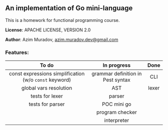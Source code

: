 ## An implementation of Go mini-language

This is a homework for functional programming course.

**License**: APACHE LICENSE, VERSION 2.0

**Author**: Azim Muradov, azim.muradov.dev@gmail.com


### Features:

|                         To do                          |            In progress            | Done  |
| :----------------------------------------------------: | :-------------------------------: | :---: |
| const expressions simplification (w/o `const` keyword) | grammar definition in Pest syntax |  CLI  |
|                 global vars resolution                 |                AST                | lexer |
|                    tests for lexer                     |              parser               |       |
|                    tests for parser                    |            POC mini go            |       |
|                                                        |          program checker          |       |
|                                                        |            interpreter            |       |
